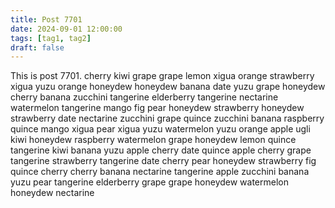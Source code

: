 ```yaml
---
title: Post 7701
date: 2024-09-01 12:00:00
tags: [tag1, tag2]
draft: false
---
```

This is post 7701.
cherry
kiwi
grape
grape
lemon
xigua
orange
strawberry
xigua
yuzu
orange
honeydew
honeydew
banana
date
yuzu
grape
honeydew
cherry
banana
zucchini
tangerine
elderberry
tangerine
nectarine
watermelon
tangerine
mango
fig
pear
honeydew
strawberry
honeydew
strawberry
date
nectarine
zucchini
grape
quince
zucchini
banana
raspberry
quince
mango
xigua
pear
xigua
yuzu
watermelon
yuzu
orange
apple
ugli
kiwi
honeydew
raspberry
watermelon
grape
honeydew
lemon
quince
tangerine
kiwi
banana
yuzu
apple
cherry
date
quince
apple
cherry
grape
tangerine
strawberry
tangerine
date
cherry
pear
honeydew
strawberry
fig
quince
cherry
cherry
banana
nectarine
tangerine
apple
zucchini
banana
yuzu
pear
tangerine
elderberry
grape
grape
honeydew
watermelon
honeydew
nectarine
